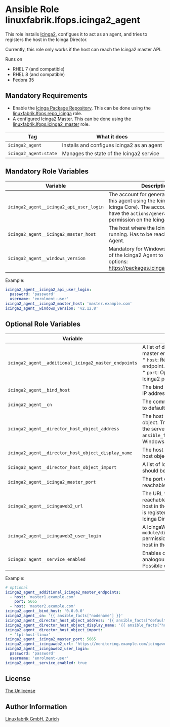 # Ansible Role linuxfabrik.lfops.icinga2_agent

This role installs [Icinga2](https://icinga.com/), configues it to act as an agent, and tries to registers the host in the Icinga Director.

Currently, this role only works if the host can reach the Icinga2 master API.


Runs on

* RHEL 7 (and compatible)
* RHEL 8 (and compatible)
* Fedora 35


## Mandatory Requirements

* Enable the [Icinga Package Repository](https://packages.icinga.com/). This can be done using the [linuxfabrik.lfops.repo_icinga](https://github.com/Linuxfabrik/lfops/tree/main/roles/repo_icinga) role.
* A configured Icinga2 Master.  This can be done using the [linuxfabrik.lfops.icinga2_master](https://github.com/Linuxfabrik/lfops/tree/main/roles/icinga2_master) role.

| Tag                   | What it does                               |
| ---                   | ------------                               |
| `icinga2_agent`       | Installs and configues icinga2 as an agent |
| `icinga2_agent:state` | Manages the state of the Icinga2 service   |


## Mandatory Role Variables

| Variable                                | Description                                                                                                                                                         |
| --------                                | -----------                                                                                                                                                         |
| `icinga2_agent__icinga2_api_user_login` | The account for generating a ticket for this agent using the Icinga2 API (API of Icinga Core). The account needs to have the `actions/generate-ticket` permission on the Icinga2 Master. |
| `icinga2_agent__icinga2_master_host`    | The host where the Icinga2 Master is running. Has to be reachable from the Agent.                                                                                   |
| `icinga2_agent__windows_version`        | Mandatory for Windows. The version of the Icinga2 Agent to install. Possible options: https://packages.icinga.com/windows/.                                         |

Example:
```yaml
icinga2_agent__icinga2_api_user_login:
  password: 'password'
  username: 'enrolment-user'
icinga2_agent__icinga2_master_host: 'master.example.com'
icinga2_agent__windows_version: 'v2.12.8'
```


## Optional Role Variables

| Variable | Description | Default Value |
| -------- | ----------- | ------------- |
| `icinga2_agent__additional_icinga2_master_endpoints` | A list of dictionaries with additional Icinga2 master endpoints. Subkeys: <br> * `host`: Required, string. Host of the master endpoint. <br> * `port`: Optional, string. Defaults to 5665. The Icinga2 port of the endpoint. | `[]` |
| `icinga2_agent__bind_host` | The bind host. This allows restricting on which IP addresses the Agent is listening. | unset |
| `icinga2_agent__cn` | The common name of the Icinga2 Agent. Tries to default to the FQDN of the server. | `'{{ ansible_facts["nodename"] }}'` |
| `icinga2_agent__director_host_object_address` | The host address of the Icinga Director host object. Tries to default to the IPv4 address of the server. One can try setting this to `{{ ansible_facts["ip_addresses"][0] }}` for Windows servers. | `'{{ ansible_facts["default_ipv4"]["address"] }}'` |
| `icinga2_agent__director_host_object_display_name` | The host display name of the Icinga Director host object. Tries to default to the hostname. | `'{{ ansible_facts["hostname"] }}'` |
| `icinga2_agent__director_host_object_import` | A list of Icinga Director host templates which should be imported for this server. | `['tpl-host-linux']` |
| `icinga2_agent__icinga2_master_port` | The port on which the Icinga2 master is reachable. | `5665` |
| `icinga2_agent__icingaweb2_url` | The URL where the IcingaWeb2 (the API) is reachable. This will be used to register the host in the Icinga Director (otherwise the host is registered in Icinga Core, but not visible in Icinga Director). | `'https://{{ icinga2_agent__icinga2_master_host }}/icingaweb2'` |
| `icinga2_agent__icingaweb2_user_login` | A IcingaWeb2 user with `module/director,director/api,director/hosts` permissions. This will be used to register the host in the Icinga Director. | unset |
| `icinga2_agent__service_enabled` | Enables or disables the Icinga2 service, analogous to `systemctl enable/disable --now`. Possible options: | `true` |

Example:
```yaml
# optional
icinga2_agent__additional_icinga2_master_endpoints:
  - host: 'master1.example.com'
    port: 5665
  - host: 'master2.example.com'
icinga2_agent__bind_host: '0.0.0.0'
icinga2_agent__cn: '{{ ansible_facts["nodename"] }}'
icinga2_agent__director_host_object_address: '{{ ansible_facts["default_ipv4"]["address"] }}'
icinga2_agent__director_host_object_display_name: '{{ ansible_facts["hostname"] }}'
icinga2_agent__director_host_object_import:
  - 'tpl-host-linux'
icinga2_agent__icinga2_master_port: 5665
icinga2_agent__icingaweb2_url: 'https://monitoring.example.com/icingaweb2'
icinga2_agent__icingaweb2_user_login:
  password: 'password'
  username: 'enrolment-user'
icinga2_agent__service_enabled: true
```


## License

[The Unlicense](https://unlicense.org/)


## Author Information

[Linuxfabrik GmbH, Zurich](https://www.linuxfabrik.ch)
